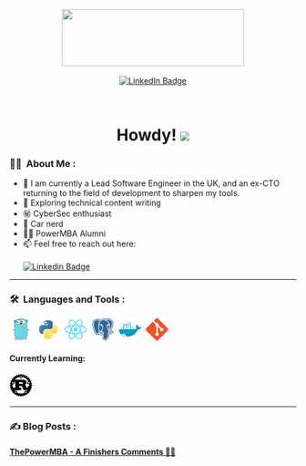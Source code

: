 <p align="center">
  <img src="https://media0.giphy.com/media/v1.Y2lkPTc5MGI3NjExZGQ2NzU4N2QxZjExNWVkMzI1Nzk1ZDRkMGRjNWJkYTYwNmVjOWQ3MSZlcD12MV9pbnRlcm5hbF9naWZzX2dpZklkJmN0PXM/Qo2dupDib32rkTY4hX/giphy.gif"  width="320" height="100"/>
</p>

<p align="center">
  <a href="https://www.linkedin.com/in/the-real-aaron-bishop"><img src="https://img.shields.io/badge/LinkedIn-blue?style=for-the-badge&logo=linkedin&logoColor=white" alt="LinkedIn Badge"></a>
</p>
<!-- <p align="center>
  <a href="https://www.buymeacoffee.com/" target="_blank"><img src="https://cdn.buymeacoffee.com/buttons/default-orange.png" alt="Buy Me A Coffee" height="41" width="174"></a>
</p> -->
<p align="center"><img src="https://komarev.com/ghpvc/?username=the-real-aaron-bishop&style=flat-square&color=blue" alt=""></p>

<h1 align="center">Howdy! <img src="https://media.giphy.com/media/hvRJCLFzcasrR4ia7z/giphy.gif" width="40"></h1>

### :man_technologist: &nbsp;About Me :

 - 🔪 I am currently a Lead Software Engineer in the UK, and an ex-CTO returning to the field of development to sharpen my tools. 
 - 🌱 Exploring technical content writing
 - ㊙️ CyberSec enthusiast
 - 🚗 Car nerd
 - 🧑‍🎓 PowerMBA Alumni
 - 📫 Feel free to reach out here: <br/><br/>
 [![Linkedin Badge](https://img.shields.io/badge/-Aaron-blue?style=flat&logo=Linkedin&logoColor=white)](https://www.linkedin.com/in/the-real-aaron-bishop/)

---

### 🛠 &nbsp;Languages and Tools :

<p>
  <img src="https://github.com/devicons/devicon/blob/master/icons/go/go-original.svg" title="Golang" alt="Go" width="40" height="40"/>&nbsp;
  <img src="https://github.com/devicons/devicon/blob/master/icons/python/python-original.svg" title="Python" alt="Py" width="40" height="40"/>&nbsp;
  <img src="https://github.com/devicons/devicon/blob/master/icons/react/react-original.svg" title="React" alt="React" width="40" height="40"/>&nbsp;
  <img src="https://github.com/devicons/devicon/blob/master/icons/postgresql/postgresql-plain.svg" title="Postgresql" alt="Pgsql" width="40" height="40"/>&nbsp;
  <img src="https://github.com/devicons/devicon/blob/master/icons/docker/docker-plain.svg" title="Docker" alt="Docker" width="40" height="40"/>&nbsp;
  <img src="https://github.com/devicons/devicon/blob/master/icons/git/git-plain.svg" title="Git" alt="Git" width="40" height="40"/>&nbsp;
</p>

#### Currently Learning: 
<p>
  <img src="https://github.com/devicons/devicon/blob/master/icons/rust/rust-plain.svg" title="Rust" alt="Rust" width="40" height="40"/>&nbsp;
</p>

---

### ✍️ Blog Posts : 

#### [ThePowerMBA - A Finishers Comments 👨‍🎓](https://the-siegfried.github.io/01-06-2023-ThePowerMBA-A-finishers-comments/)

<!--
**the-siegfried/the-siegfried** is a ✨ _special_ ✨ repository because its `README.md` (this file) appears on your GitHub profile.

Here are some ideas to get you started:

- 🔭 I’m currently working on ...
- 🌱 I’m currently learning ...
- 👯 I’m looking to collaborate on ...
- 🤔 I’m looking for help with ...
- 💬 Ask me about ...
- 📫 How to reach me: ...
- 😄 Pronouns: ...
- ⚡ Fun fact: ...
-->

